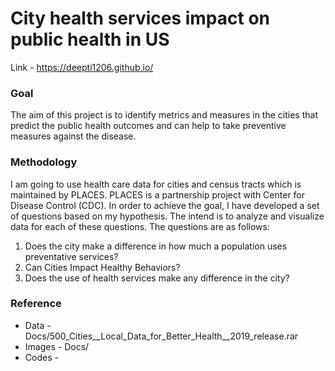 # City health services impact on public health in US

Link - https://deepti1206.github.io/

### Goal
The aim of this project is to identify metrics and measures in the cities that predict the public health outcomes and can help to take preventive measures against the disease.

### Methodology

I am going to use health care data for cities and census tracts which is maintained by PLACES. PLACES is a partnership project with Center for Disease Control (CDC). In order to achieve the goal, I have developed a set of questions based on my hypothesis. The intend is to analyze and visualize data for each of these questions. The questions are as follows:

1. Does the city make a difference in how much a population uses preventative services?
2. Can Cities Impact Healthy Behaviors?
3. Does the use of health services make any difference in the city?

### Reference

- Data - Docs/500_Cities__Local_Data_for_Better_Health__2019_release.rar
- Images - Docs/
- Codes - 
